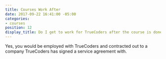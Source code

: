 ```yaml
---
title: Courses Work After
date: 2017-09-22 16:41:00 -05:00
categories:
- courses
position: 12
display_title: Do I get to work for TrueCoders after the course is done?
---
```


Yes, you would be employed with TrueCoders and contracted out to a company TrueCoders has signed a service agreement with.
